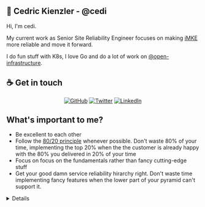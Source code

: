 ## :wave: Cedric Kienzler - @cedi

Hi, I'm cedi.

My current work as Senior Site Reliability Engineer focuses on making [iMKE](imke.cloud) more reliable and move it forward.

I do fun stuff with K8s, I love Go and do a lot of work on [@open-infrastructure](open-infrastructure.de).

## :coffee: Get in touch

<p align="center">
<a href="https://github.com/cedi"><img src="https://img.shields.io/github/followers/cedi.svg?label=GitHub&style=social" alt="GitHub"></a>
<a href="https://twitter.com/c3di1"><img src="https://img.shields.io/twitter/follow/c3di1?label=Twitter&style=social" alt="Twitter"></a>
<a href="https://www.linkedin.com/in/cekienzl"><img src="https://img.shields.io/badge/LinkedIn--_.svg?style=social&logo=linkedin" alt="LinkedIn"></a>
</p>

## What's important to me?

* Be excellent to each other
* Follow the [80/20 principle](https://en.wikipedia.org/wiki/Pareto_principle) whenever possible. Don't waste 80% of your time, implementing the top 20% when the the customer is already happy with the 80% you delivered in 20% of your time
* Focus on focus on the fundamentals rather than fancy cutting-edge stuff
* Get your good damn service reliability hirarchy right. Don't waste time implementing fancy features when the lower part of your pyramid can't support it.

<details>
<p align="center">
<img src="https://lh3.googleusercontent.com/3gX2qgys2I-9HnEIvXUA10ed3AILvg5MclnKWBquEkJKP3g5_kD6WR7Ptwp3TwAGla1DuSmHv64MdTtACNLlArFVq7BwbTrTVhigsA=s0" alt="Service Reliability Hirarchy" width="200px"/>
</p>
</details>



